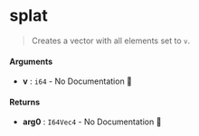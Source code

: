 # splat

>  Creates a vector with all elements set to `v`.

#### Arguments

- **v** : `i64` \- No Documentation 🚧

#### Returns

- **arg0** : `I64Vec4` \- No Documentation 🚧